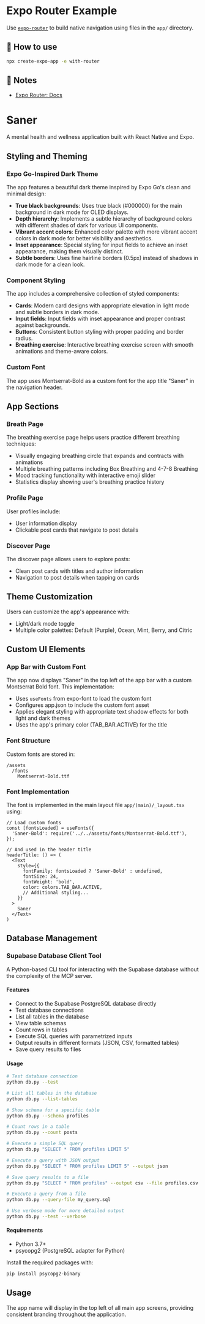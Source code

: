 # Expo Router Example

Use [`expo-router`](https://docs.expo.dev/router/introduction/) to build native navigation using files in the `app/` directory.

## 🚀 How to use

```sh
npx create-expo-app -e with-router
```

## 📝 Notes

- [Expo Router: Docs](https://docs.expo.dev/router/introduction/)

# Saner

A mental health and wellness application built with React Native and Expo.

## Styling and Theming

### Expo Go-Inspired Dark Theme

The app features a beautiful dark theme inspired by Expo Go's clean and minimal design:

- **True black backgrounds**: Uses true black (#000000) for the main background in dark mode for OLED displays.
- **Depth hierarchy**: Implements a subtle hierarchy of background colors with different shades of dark for various UI components.
- **Vibrant accent colors**: Enhanced color palette with more vibrant accent colors in dark mode for better visibility and aesthetics.
- **Inset appearance**: Special styling for input fields to achieve an inset appearance, making them visually distinct.
- **Subtle borders**: Uses fine hairline borders (0.5px) instead of shadows in dark mode for a clean look.

### Component Styling

The app includes a comprehensive collection of styled components:

- **Cards**: Modern card designs with appropriate elevation in light mode and subtle borders in dark mode.
- **Input fields**: Input fields with inset appearance and proper contrast against backgrounds.
- **Buttons**: Consistent button styling with proper padding and border radius.
- **Breathing exercise**: Interactive breathing exercise screen with smooth animations and theme-aware colors.

### Custom Font

The app uses Montserrat-Bold as a custom font for the app title "Saner" in the navigation header.

## App Sections

### Breath Page

The breathing exercise page helps users practice different breathing techniques:

- Visually engaging breathing circle that expands and contracts with animations
- Multiple breathing patterns including Box Breathing and 4-7-8 Breathing
- Mood tracking functionality with interactive emoji slider
- Statistics display showing user's breathing practice history

### Profile Page

User profiles include:

- User information display
- Clickable post cards that navigate to post details

### Discover Page

The discover page allows users to explore posts:

- Clean post cards with titles and author information
- Navigation to post details when tapping on cards

## Theme Customization

Users can customize the app's appearance with:

- Light/dark mode toggle
- Multiple color palettes: Default (Purple), Ocean, Mint, Berry, and Citric

## Custom UI Elements

### App Bar with Custom Font

The app now displays "Saner" in the top left of the app bar with a custom Montserrat Bold font. This implementation:

- Uses `useFonts` from expo-font to load the custom font
- Configures app.json to include the custom font asset
- Applies elegant styling with appropriate text shadow effects for both light and dark themes
- Uses the app's primary color (TAB_BAR.ACTIVE) for the title

### Font Structure

Custom fonts are stored in:
```
/assets
  /fonts
    Montserrat-Bold.ttf
```

### Font Implementation

The font is implemented in the main layout file `app/(main)/_layout.tsx` using:

```tsx
// Load custom fonts
const [fontsLoaded] = useFonts({
  'Saner-Bold': require('../../assets/fonts/Montserrat-Bold.ttf'),
});

// And used in the header title
headerTitle: () => (
  <Text 
    style={{ 
      fontFamily: fontsLoaded ? 'Saner-Bold' : undefined,
      fontSize: 24, 
      fontWeight: 'bold',
      color: colors.TAB_BAR.ACTIVE,
      // Additional styling...
    }}
  >
    Saner
  </Text>
)
```

## Database Management

### Supabase Database Client Tool

A Python-based CLI tool for interacting with the Supabase database without the complexity of the MCP server.

#### Features

- Connect to the Supabase PostgreSQL database directly
- Test database connections
- List all tables in the database
- View table schemas
- Count rows in tables
- Execute SQL queries with parametrized inputs
- Output results in different formats (JSON, CSV, formatted tables)
- Save query results to files

#### Usage

```bash
# Test database connection
python db.py --test

# List all tables in the database
python db.py --list-tables

# Show schema for a specific table
python db.py --schema profiles

# Count rows in a table
python db.py --count posts

# Execute a simple SQL query
python db.py "SELECT * FROM profiles LIMIT 5"

# Execute a query with JSON output
python db.py "SELECT * FROM profiles LIMIT 5" --output json

# Save query results to a file
python db.py "SELECT * FROM profiles" --output csv --file profiles.csv

# Execute a query from a file
python db.py --query-file my_query.sql

# Use verbose mode for more detailed output
python db.py --test --verbose
```

#### Requirements

- Python 3.7+
- psycopg2 (PostgreSQL adapter for Python)

Install the required packages with:

```bash
pip install psycopg2-binary
```

## Usage

The app name will display in the top left of all main app screens, providing consistent branding throughout the application.
